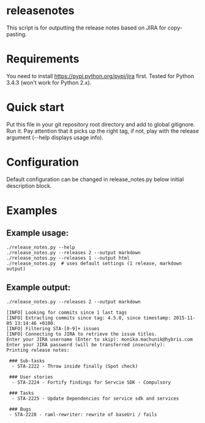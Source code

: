 # releasenotes

This script is for outputting the release notes based on JIRA for copy-pasting.

# Requirements

You need to install https://pypi.python.org/pypi/jira first. Tested for Python 3.4.3 (won't work for Python 2.x).

# Quick start

Put this file in your git repository root directory and add to global gitignore. Run it. 
Pay attention that it picks up the right tag, if not, play with the release argument (--help displays usage info).

# Configuration

Default configuration can be changed in release_notes.py below initial description block.


# Examples

## Example usage:

```
./release_notes.py --help
./release_notes.py --releases 2 --output markdown
./release_notes.py --releases 1 --output html
./release_notes.py  # uses default settings (1 release, markdown output)
```

## Example output:

```
./release_notes.py --releases 2 --output markdown

[INFO] Looking for commits since 1 last tags
[INFO] Extracting commits since tag: 4.5.0, since timestamp: 2015-11-05 13:14:46 +0100.
[INFO] Filtering STA-[0-9]+ issues
[INFO] Connecting to JIRA to retrieve the issue titles.
Enter your JIRA username (Enter to skip): monika.machunik@hybris.com
Enter your JIRA password (will be transferred insecurely):
Printing release notes:

 ### Sub-tasks
  - STA-2222 - Throw inside finally (Spot check)

 ### User stories
  - STA-2224 - Fortify findings for Servcie SDK - Compulsory

 ### Tasks
  - STA-2225 - Update Dependencies for service sdk and services

 ### Bugs
 - STA-2228 - raml-rewriter: rewrite of baseUri / fails
```